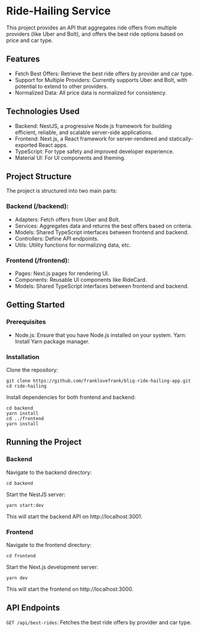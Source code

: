 # Ride-Hailing Service
This project provides an API that aggregates ride offers from multiple providers (like Uber and Bolt), and offers the best ride options based on price and car type.

## Features
- Fetch Best Offers: Retrieve the best ride offers by provider and car type.
- Support for Multiple Providers: Currently supports Uber and Bolt, with potential to extend to other providers.
- Normalized Data: All price data is normalized for consistency.

## Technologies Used
- Backend: NestJS, a progressive Node.js framework for building efficient, reliable, and scalable server-side applications.
- Frontend: Next.js, a React framework for server-rendered and statically-exported React apps.
- TypeScript: For type safety and improved developer experience.
- Material UI: For UI components and theming.

## Project Structure
The project is structured into two main parts:

### Backend (/backend):

- Adapters: Fetch offers from Uber and Bolt.
- Services: Aggregates data and returns the best offers based on criteria.
- Models: Shared TypeScript interfaces between frontend and backend.
- Controllers: Define API endpoints.
- Utils: Utility functions for normalizing data, etc.

### Frontend (/frontend):

- Pages: Next.js pages for rendering UI.
- Components: Reusable UI components like RideCard.
- Models: Shared TypeScript interfaces between frontend and backend.

## Getting Started
### Prerequisites
- Node.js: Ensure that you have Node.js installed on your system.
Yarn: Install Yarn package manager.
### Installation
Clone the repository:
```
git clone https://github.com/franklovefrank/bliq-ride-hailing-app.git
cd ride-hailing
```
Install dependencies for both frontend and backend:
```
cd backend
yarn install
cd ../frontend
yarn install
```

## Running the Project
### Backend
Navigate to the backend directory:
```
cd backend
```
Start the NestJS server:
```
yarn start:dev
```
This will start the backend API on http://localhost:3001.

### Frontend
Navigate to the frontend directory:

```
cd frontend
```
Start the Next.js development server:

```
yarn dev
```
This will start the frontend on http://localhost:3000.

## API Endpoints
`GET /api/best-rides`: Fetches the best ride offers by provider and car type.
